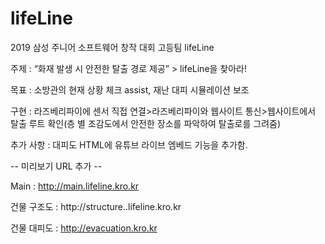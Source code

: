 # lifeLine
 
2019 삼성 주니어 소프트웨어 창작 대회 고등팀 lifeLine

주제 : “화재 발생 시 안전한 탈출 경로 제공” > lifeLine을 찾아라!

목표 : 소방관의 현재 상황 체크 assist, 재난 대피 시뮬레이션 보조

구현 : 라즈베리파이에 센서 직접 연결>라즈베리파이와 웹사이트 통신>웹사이트에서 탈출 루트 확인(층 별 조감도에서 안전한 장소를 파악하여 탈출로를 그려줌)

추가 사항 : 대피도 HTML에 유튜브 라이브 엠베드 기능을 추가함.

-- 미리보기 URL 추가 --

Main : http://main.lifeline.kro.kr

건물 구조도 : http://structure..lifeline.kro.kr

건물 대피도 : http://evacuation.kro.kr

